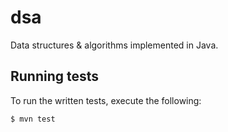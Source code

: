 # dsa

Data structures & algorithms implemented in Java.

## Running tests

To run the written tests, execute the following:
```
$ mvn test
```
